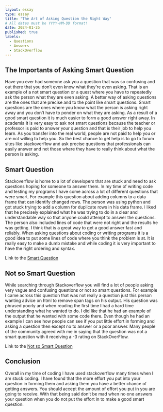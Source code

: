 ```yaml
---
layout: essay
type: essay
title: "The Art of Asking Question the Right Way"
# All dates must be YYYY-MM-DD format!
date: 2024-01-25
published: true
labels:
  - Questions
  - Answers
  - StackOverflow
---
```


## The Importants of Asking Smart Question

Have you ever had someone ask you a question that was so confusing and out there that you don’t even know what they're even asking. That is an example of a not smart question or a quest where you have to repeatedly ask the person what they are even asking. A better way of asking questions are the ones that are precise and to the point like smart questions. Smart questions are the ones where you know what the person is asking right away and you don’t have to ponder on what they are asking. As a result of a good smart question it is much easier to form a good answer right away. In academia it is very easy to ask not smart questions because the teacher or professor is paid to answer your question and that is their job to help you learn. As you transfer into the real world, people are not paid to help you or are not willing to help you. So the best chance to get help is to go to forum sites like stackoverflow and ask precise questions that professionals can easily answer and not those where they have to really think about what the person is asking.      

## Smart Question

Stackoverflow is home to a lot of developers that are stuck and need to ask questions hoping for someone to answer them. In my time of writing code and testing my programs I have come across a lot of different questions that were smart. For example this question about adding columns to a data frame that can identify changed rows. The person was using python and got stuck trying to add a column for duplicate rows in his data frame. I liked that he precisely explained what he was trying to do in a clear and understandable way so that anyone could attempt to answer the questions. The person also included lines of code that were not right and the results he was getting. I think that is a great way to get a good answer fast and reliably. When asking questions about coding or writing programs it is a good idea to put some lines of code where you think the problem is at. It is really easy to make a dumb mistake and while coding it is very important to have the right ordering and syntax.

Link to the [Smart Question](https://stackoverflow.com/questions/77878128/add-column-to-data-frame-that-can-identify-changed-rows) 

## Not so Smart Question

While searching through Stackoverflow you will find a lot of people asking very vague and confusing questions or not so smart questions. For example I came across this question that was not really a question just this person wanting advice on html to remove span tags on his output. His question was phrased poorly and when reading the first time I had a hard time understanding what he wanted to do. I did like that he had an example of the output that he wanted with some code there. Even though he had an example I can see how people can see if you put little effort in forming and asking a question then except no to answer or a poor answer. Many people of the community agreed with me in saying that the question was not a smart question with it receiving a -3 rating on StackOverFlow.

Link to the [Not so Smart Question](https://stackoverflow.com/questions/77878138/parse-html-to-remove-all-span-tags-which-belong-to-a-particular-class-but-keep) 


## Conclusion

Overall in my time of coding I have used stackoverflow many times when I am stuck coding. I have found that the more effort you put into your question in forming them and asking them you have a better chance of getting answers. You should accept the amount of effort you put in you are going to receive. With that being said don’t be mad when no one answers your question when you do not put the effort in to make a good smart question.  



